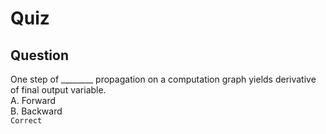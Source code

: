 Quiz
====  

Question
--------  

One step of ________ propagation on a computation graph yields derivative of final output variable.  
A. Forward  
B. Backward  
`Correct`  